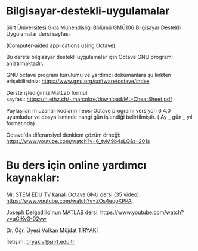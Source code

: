 # Bilgisayar-destekli-uygulamalar

Siirt Üniversitesi Gıda Mühendisliği Bölümü GMÜ106 Bilgisayar Destekli Uygulamalar dersi sayfası

(Computer-aided applications using Octave)

Bu derste bilgisayar destekli uygulamalar için Octave GNU programı anlatılmaktadır.

GNU octave program kurulumu ve yardımcı dokümanlara şu linkten erişebilirsiniz: https://www.gnu.org/software/octave/index

Derste işlediğimiz MatLab formül sayfası: https://n.ethz.ch/~marcokre/download/ML-CheatSheet.pdf

Paylaşılan m uzantılı kodların hepsi Octave programı versiyon 6.4.0 uyumludur ve dosya isminde hangi gün işlendiği belirtilmiştir.  ( Ay _ gün _ yıl formatında)

Octave'da diferansiyel denklem çözüm örneği: https://www.youtube.com/watch?v=6_tvM9b4sLQ&t=201s

# Bu ders için online yardımcı kaynaklar:

Mr. STEM EDU TV kanalı Octave GNU dersi (35 video):  https://www.youtube.com/watch?v=ZOs4eqoXPPA

Joseph Delgadillo'nun MATLAB dersi:  https://www.youtube.com/watch?v=qGiKv3-02vw

Dr. Öğr. Üyesi Volkan Müjdat TİRYAKİ

İletişim: tiryakiv@siirt.edu.tr
